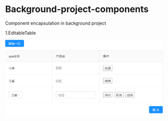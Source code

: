 # Background-project-components
Component encapsulation in background project


1.EditableTable

![EditableTable](https://github.com/0Y1L0/Background-project-components/blob/master/src/resource/editableTable.png)
